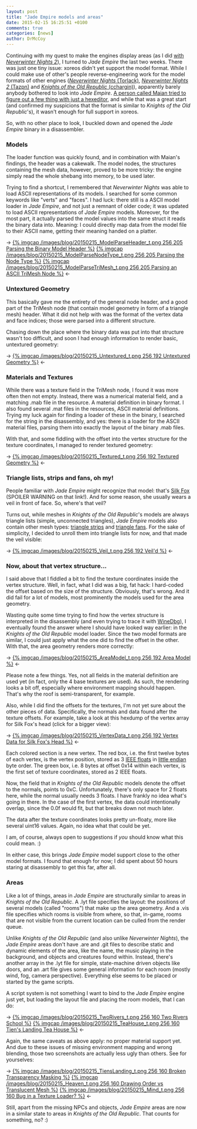```yaml
---
layout: post
title: "Jade Empire models and areas"
date: 2015-02-15 16:25:51 +0100
comments: true
categories: [news]
author: DrMcCoy
---
```


Continuing with my quest to make the engines display areas (as I did [with *Neverwinter Nights 2*](/blog/2015/02/01/neverwinter-nights-2-areas/)), I turned to *Jade Empire* the last two weeks. There was just one tiny issue: xoreos didn't yet support the model format. While I could make use of other's people reverse-engineering work for the model formats of other engines ([*Neverwinter Nights* (Torlack)](https://cdn.rawgit.com/xoreos/xoreos-docs/master/specs/torlack/binmdl.html), [*Neverwinter Nights 2* (Tazpn)](http://nwn2.wikia.com/wiki/MDB_Format) and [*Knights of the Old Republic* (cchargin)](https://home.comcast.net/~cchargin/kotor/mdl_info.html)), apparently barely anybody bothered to look into *Jade Empire*. [A person called Maian tried to figure out a few thing with just a hexeditor](http://www.lucasforums.com/showpost.php?p=2318655&postcount=51), and while that was a great start (and confirmed my suspicions that the format is similar to *Knights of the Old Republic*'s), it wasn't enough for full support in xoreos.

So, with no other place to look, I buckled down and opened the *Jade Empire* binary in a disassembler.

### Models ###

The loader function was quickly found, and in combination with Maian's findings, the header was a cakewalk. The model nodes, the structures containing the mesh data, however, proved to be more tricky: the engine simply read the whole shebang into memory, to be used later.

Trying to find a shortcut, I remembered that *Neverwinter Nights* was able to load ASCII representations of its models. I searched for some common keywords like "verts" and "faces". I had luck: there still is a ASCII model loader in *Jade Empire*, and not just a remnant of older code; it was updated to load ASCII representations of *Jade Empire* models. Moreover, for the most part, it actually parsed the model values into the same struct it reads the binary data into. Meaning: I could directly map data from the model file to their ASCII name, getting their meaning handed on a platter.

-> [{% imgcap /images/blog/20150215_ModelParseHeader_t.png 256 205 Parsing the Binary Model Header %}](/images/blog/20150215_ModelParseHeader.png) [{% imgcap /images/blog/20150215_ModelParseNodeType_t.png 256 205 Parsing the Node Type %}](/images/blog/20150215_ModelParseNodeType.png) [{% imgcap /images/blog/20150215_ModelParseTriMesh_t.png 256 205 Parsing an ASCII TriMesh Node %}](/images/blog/20150215_ModelParseTriMesh.png) <-

### Untextured Geometry ###

This basically gave me the entirety of the general node header, and a good part of the TriMesh node (that contain model geometry in form of a triangle mesh) header. What it did not help with was the format of the vertex data and face indices; those were parsed into a different structure.

Chasing down the place where the binary data was put into that structure wasn't too difficult, and soon I had enough information to render basic, untextured geometry:

-> [{% imgcap /images/blog/20150215_Untextured_t.png 256 192 Untextured Geometry %}](/images/blog/20150215_Untextured.png) <-

### Materials and Textures ###

While there was a texture field in the TriMesh node, I found it was more often then not empty. Instead, there was a numerical material field, and a matching .mab file in the resource. A material definition in binary format. I also found several .mat files in the resources, ASCII material definitions. Trying my luck again for finding a loader of these in the binary, I searched for the string in the disassembly, and yes: there is a loader for the ASCII material files, parsing them into exactly the layout of the binary .mab files.

With that, and some fiddling with the offset into the vertex structure for the texture coordinates, I managed to render textured geometry:

-> [{% imgcap /images/blog/20150215_Textured_t.png 256 192 Textured Geometry %}](/images/blog/20150215_Textured.png) <-

### Triangle lists, strips and fans, oh my! ###

People familiar with *Jade Empire* might recognize that model: that's [Silk Fox](http://jadeempire.wikia.com/wiki/Silk_Fox) (SPOILER WARNING on that link!). And for some reason, she usually wears a veil in front of face. So, where's that veil?

Turns out, while meshes in *Knights of the Old Republic*'s models are always triangle lists (simple, unconnected triangles), *Jade Empire* models also contain other mesh types: [triangle strips](https://en.wikipedia.org/wiki/Triangle_strip) and [triangle fans](https://en.wikipedia.org/wiki/Triangle_fan). For the sake of simplicity, I decided to unroll them into triangle lists for now, and that made the veil visible:

-> [{% imgcap /images/blog/20150215_Veil_t.png 256 192 Veil'd %}](/images/blog/20150215_Veil.png) <-

### Now, about that vertex structure... ###

I said above that I fiddled a bit to find the texture coordinates inside the vertex structure. Well, in fact, what I did was a big, fat hack: I hard-coded the offset based on the size of the structure. Obviously, that's wrong. And it did fail for a lot of models, most prominently the models used for the area geometry.

Wasting quite some time trying to find how the vertex structure is interpreted in the disassembly (and even trying to trace it with [WineDbg](https://www.winehq.org/site/docs/winedev-guide/dbg-commands)), I eventually found the answer where I should have looked way earlier: in the *Knights of the Old Republic* model loader. Since the two model formats are similar, I could just apply what the one did to find the offset in the other. With that, the area geometry renders more correctly:

-> [{% imgcap /images/blog/20150215_AreaModel_t.png 256 192 Area Model %}](/images/blog/20150215_AreaModel.png) <-

Please note a few things. Yes, not all fields in the material definition are used yet (in fact, only the 4 base textures are used). As such, the rendering looks a bit off, especially where environment mapping should happen. That's why the roof is semi-transparent, for example.

Also, while I did find the offsets for the textures, I'm not yet sure about the other pieces of data. Specifically, the normals and data found after the texture offsets. For example, take a look at this hexdump of the vertex array for Silk Fox's head (click for a bigger view):

-> [{% imgcap /images/blog/20150215_VertexData_t.png 256 192 Vertex Data for Silk Fox's Head %}](/images/blog/20150215_VertexData.png) <-

Each colored section is a new vertex. The red box, i.e. the first twelve bytes of each vertex, is the vertex position, stored as 3 [IEEE floats](https://en.wikipedia.org/wiki/IEEE_floating_point) in [little endian](https://en.wikipedia.org/wiki/Endianness) byte order. The green box, i.e. 8 bytes at offset 0x14 within each vertex, is the first set of texture coordinates, stored as 2 IEEE floats.

Now, the field that in *Knights of the Old Republic* models denote the offset to the normals, points to 0xC. Unfortunately, there's only space for 2 floats here, while the normal usually needs 3 floats. I have frankly no idea what's going in there. In the case of the first vertex, the data could intentionally overlap, since the 0.0f would fit, but that breaks down not much later.

The data after the texture coordinates looks pretty un-floaty, more like several uint16 values. Again, no idea what that could be yet.

I am, of course, always open to suggestions if *you* should know what this could mean. :)

In either case, this brings *Jade Empire* model support close to the other model formats. I found that enough for now; I did spent about 50 hours staring at disassembly to get this far, after all.

### Areas ###

Like a lot of things, areas in *Jade Empire* are structurally similar to areas in *Knights of the Old Republic*. A .lyt file specifies the layout: the positions of several models (called "rooms") that make up the area geometry. And a .vis file specifies which rooms is visible from where, so that, in-game, rooms that are not visible from the current location can be culled from the render queue.

Unlike *Knights of the Old Republic* (and also unlike *Neverwinter Nights*), the *Jade Empire* areas don't have .are and .git files to describe static and dynamic elements of the area, like the name, the music playing in the background, and objects and creatures found within. Instead, there's another array in the .lyt file for simple, state-machine driven objects like doors, and an .art file gives some general information for each room (mostly wind, fog, camera perspective). Everything else seems to be placed or started by the game scripts.

A script system is not something I want to bind to the *Jade Empire* engine just yet, but loading the layout file and placing the room models, that I can do:

-> [{% imgcap /images/blog/20150215_TwoRivers_t.png 256 160 Two Rivers School %}](/images/blog/20150215_TwoRivers.png) [{% imgcap /images/blog/20150215_TeaHouse_t.png 256 160 Tien's Landing Tea House %}](/images/blog/20150215_TeaHouse.png) <-

Again, the same caveats as above apply: no proper material support yet. And due to these issues of missing environment mapping and wrong blending, those two screenshots are actually less ugly than others. See for yourselves:

-> [{% imgcap /images/blog/20150215_TiensLanding_t.png 256 160 Broken Transparency Masking %}](/images/blog/20150215_TiensLanding.png) [{% imgcap /images/blog/20150215_Heaven_t.png 256 160 Drawing Order vs Translucent Mesh %}](/images/blog/20150215_Heaven.png) [{% imgcap /images/blog/20150215_Mind_t.png 256 160 Bug in a Texture Loader? %}](/images/blog/20150215_Mind.png) <-

Still, apart from the missing NPCs and objects, *Jade Empire* areas are now in a similar state to areas in *Knights of the Old Republic*. That counts for something, no? :)
